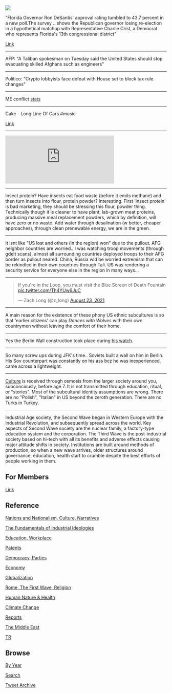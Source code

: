 <img src="https://drive.google.com/uc?export=view&id=1B2wf9R7AMH1d7Vw6e2mucLbIQ5NSjir7"/>


"Florida Governor Ron DeSantis' approval rating tumbled to 43.7
percent in a new poll.The survey .. shows the Republican governor
losing re-election in a hypothetical matchup with Representative
Charlie Crist, a Democrat who represents Florida's 13th congressional
district"

[Link](https://www.newsweek.com/ron-desantis-approval-rating-falls-covid-delta-variant-ravages-florida-1616533)

---

AFP: "A Taliban spokesman on Tuesday said the United States should
stop evacuating skilled Afghans such as engineers"

---

Politico: "Crypto lobbyists face defeat with House set to block tax
rule changes"

---

ME conflict [stats](2019/05/confstats.md#gdeltme)

---

Cake - Long Line Of Cars \#music

[Link](https://youtu.be/-3wFxuuG-y0)

---

<iframe width="340" src="https://www.youtube.com/embed/dykZyuWci3g?start=122&end=190" title="YouTube video player" frameborder="0" allow="accelerometer; autoplay; clipboard-write; encrypted-media; gyroscope; picture-in-picture" allowfullscreen></iframe>

---

Insect protein? Have insects eat food waste (before it emits methane)
and then turn insects into flour, protein powder? Interesting. First
'insect protein' is bad marketing, they should be stressing this
flour, powder thing. Technically though it is cleaner to have plant,
lab-grown meat proteins, producing massive meal replacement powders,
which by definition, will have zero or no waste. Add water through
desalination (w better, cheaper approaches), through clean prenewable
energy, we are in the green.

---

It isnt like "US lost and others (in the region) won" due to the
pullout. AFG neighbor countries are worried.. I was watching troop
movements (through gdelt scans), almost all surrounding countries
deployed troops to their AFG border as pullout neared. China, Russia
wld be worried extremism that can be rekindled in their own countries
through Tali. US was rendering a security service for everyone else in
the region in many ways... 

---

<blockquote class="twitter-tweet"><p lang="en" dir="ltr">If you&#39;re in the Loop, you must visit the Blue Screen of Death Fountain <a href="https://t.co/Th4YUw6JuC">pic.twitter.com/Th4YUw6JuC</a></p>&mdash; Zach Long (@z_long) <a href="https://twitter.com/z_long/status/1429953970051629057?ref_src=twsrc%5Etfw">August 23, 2021</a></blockquote> <script async src="https://platform.twitter.com/widgets.js" charset="utf-8"></script>

---

A main reason for the existence of these phony US ethnic subcultures is
so that 'earlier citizens' can play *Dances with Wolves* with their
own countrymen without leaving the comfort of their home. 

---

Yes the Berlin Wall construction took place during [his watch](2021/08/cuban-missile-crisis.md#berlin).

---

So many screw ups during JFK's time.. Soviets built a wall on him in
Berlin.  His Sov counterpart was constantly on his ass bcz he was
inexperienced, came across a lightweight.

---

[Culture](2014/06/the-culture-code.md) is received through osmosis
from the larger society around you, subconciously, before age 7. It is
not transmitted through education, ritual, or "stories". Most of the
subcultural identity assumptions are wrong. There are no "Polish",
"Italian" in US beyond the zeroth generation. There are no Turks in
Turkey.

---

Industrial Age society, the Second Wave began in Western Europe with
the Industrial Revolution, and subsequently spread across the
world. Key aspects of Second Wave society are the nuclear family, a
factory-type education system and the corporation. The Third Wave is
the post-industrial society based on hi-tech with all its benefits and
adverse effects causing major attitude shifts in society. Institutions
are built around methods of production, so when a new wave arrives,
older structures around governance, education, health start to crumble
despite the best efforts of people working in them.

## For Members

[Link](https://thirdwave-members.herokuapp.com)

## Reference

[Nations and Nationalism, Culture, Narratives](/2013/02/nations-and-nationalism.md)

[The Fundamentals of Industrial Ideologies](/2011/04/fundamentals-of-industrial-ideologies.md)

[Education, Workplace](2017/09/education-workplace.md)

[Patents](/2018/09/patents.md)

[Democracy, Parties](/2016/11/democracy.md)

[Economy](/2018/05/economy.md)

[Globalization](/2018/09/globalization.md)

[Rome, The First Wave, Religion](/2017/12/rome.md)

[Human Nature & Health](/2020/07/human-nature.md)

[Climate Change](/2018/12/climate.md)

[Reports](/2019/05/reports.md)

[The Middle East](/2019/07/middleeast.md)

[TR](../tr)

## Browse

[By Year](years.md)

[Search](search.html)

[Tweet Archive](/tweets/README.md)


